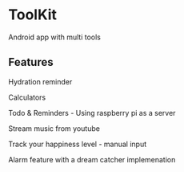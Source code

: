 # ToolKit
Android app with multi tools


## Features
Hydration reminder

Calculators

Todo & Reminders - Using raspberry pi as a server

Stream music from youtube

Track your happiness level - manual input

Alarm feature with a dream catcher implemenation
